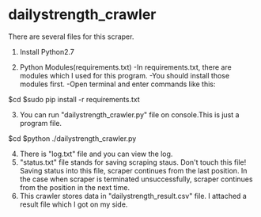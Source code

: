 # dailystrength_crawler
There are several files for this scraper.

1) Install Python2.7

2) Python Modules(requirements.txt)
-In requirements.txt, there are modules which I used for this program.
-You should install those modules first.
-Open terminal and enter commands like this:

$cd <the path of this directory>
$sudo pip install -r requirements.txt

3) You can run "dailystrength_crawler.py" file on console.This is just a program file.

$cd <the path of this directory>
$python ./dailystrength_crawler.py

4) There is "log.txt" file and you can view the log.
5) "status.txt" file stands for saving scraping staus. Don't touch this file!
   Saving status into this file, scraper continues from the last position.
   In the case when scraper is terminated unsuccessfully, scraper continues from the position in the next time.
6) This crawler stores data in "dailystrength_result.csv" file. I attached a result file which I got on my side.

